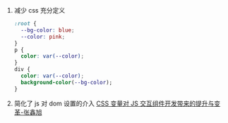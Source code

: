 1. 减少 css 充分定义

   ```css
   :root {
     --bg-color: blue;
     --color: pink;
   }
   p {
     color: var(--color);
   }
   div {
     color: var(--color);
     background-color(--bg-color);
   }
   ```

2. 简化了 js 对 dom 设置的介入
   [CSS 变量对 JS 交互组件开发带来的提升与变革-张鑫旭](https://www.zhangxinxu.com/wordpress/2020/07/css-var-improve-components/)
